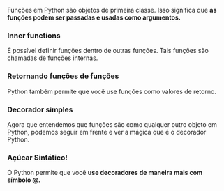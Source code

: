 Funções em Python são objetos de primeira classe. Isso significa que **as funções podem ser passadas e usadas como argumentos.**

### Inner functions

É possível definir funções dentro de outras funções. Tais funções são chamadas de funções internas.

### Retornando funções de funções

Python também permite que você use funções como valores de retorno.

### Decorador simples

Agora que entendemos que funções são como qualquer outro objeto em Python, podemos seguir em frente e ver a mágica que é o decorador Python.

### Açúcar Sintático!

O Python permite que você **use decoradores de maneira mais com símbolo @.**